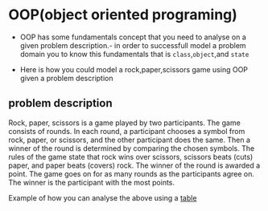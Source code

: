 # OOP(object oriented programing)

- OOP has some fundamentals concept that you need to analyse on a given problem description.- in order to successfull model a problem domain you to know this fundamentals that is `class`,`object`,and `state` 


- Here is how you could model a rock,paper,scissors game using OOP given a problem description

## problem description

Rock, paper, scissors is a game played by two participants. The game consists of rounds. In each round, a participant chooses a symbol from rock, paper, or scissors, and the other participant does the same. Then a winner of the round is determined by comparing the chosen symbols. The rules of the game state that rock wins over scissors, scissors beats (cuts) paper, and paper beats (covers) rock. The winner of the round is awarded a point. The game goes on for as many rounds as the participants agree on. The winner is the participant with the most points.

Example of how you can analyse the above using a [table](https://docs.google.com/document/d/1g_FVkO3cTWyljV_YwfXjtcTweBwBC_k9NCjG_fuoxMw/edit?usp=sharing)

